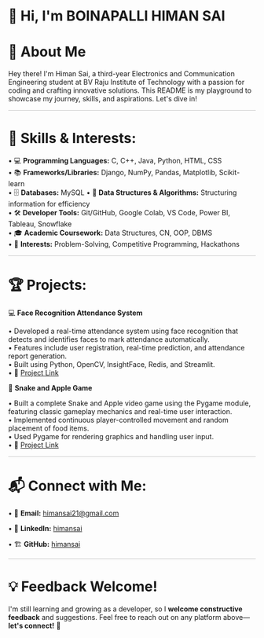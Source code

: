 # 👋 Hi, I'm BOINAPALLI HIMAN SAI  


# 📌 **About Me**  
Hey there! I'm Himan Sai, a third-year Electronics and Communication Engineering student at BV Raju Institute of Technology with a passion for coding and crafting innovative solutions. This README is my playground to showcase my journey, skills, and aspirations. Let's dive in!

<hr style="border: 0; border-top: 0.5px solid #d3d3d3; opacity: 0.2;">

# 🚀 **Skills & Interests:**

• 💻 **Programming Languages:** C, C++, Java, Python, HTML, CSS  
• 📚 **Frameworks/Libraries:** Django, NumPy, Pandas, Matplotlib, Scikit-learn  
• 🗄️ **Databases:** MySQL
• 🧩 **Data Structures & Algorithms:** Structuring information for efficiency  
• 🛠️ **Developer Tools:** Git/GitHub, Google Colab, VS Code, Power BI, Tableau, Snowflake  
• 🎓 **Academic Coursework:** Data Structures, CN, OOP, DBMS  
• 🎯 **Interests:** Problem-Solving, Competitive Programming, Hackathons

<hr style="border: 0; border-top: 0.5px solid #d3d3d3; opacity: 0.2;">

# 🏆 **Projects:**  
💻 **Face Recognition Attendance System**  

• Developed a real-time attendance system using face recognition that detects and identifies faces to mark attendance automatically.  
• Features include user registration, real-time prediction, and attendance report generation.  
• Built using Python, OpenCV, InsightFace, Redis, and Streamlit.  
• 🔗 [Project Link](https://github.com/himansai/attendance-system-ap.git)


🐍 **Snake and Apple Game**  

• Built a complete Snake and Apple video game using the Pygame module, featuring classic gameplay mechanics and real-time user interaction.  
• Implemented continuous player-controlled movement and random placement of food items.  
• Used Pygame for rendering graphics and handling user input.  
• 🔗 [Project Link](https://github.com/himansai/Python_Project.git)


<hr style="border: 0; border-top: 0.5px solid #d3d3d3; opacity: 0.2;">

# 📬 **Connect with Me:**

• 📧 **Email:** [himansai21@gmail.com](mailto:himansai21@gmail.com)

• 💼 **LinkedIn:** [himansai](https://www.linkedin.com/in/himansai/)

• 🏗️ **GitHub:** [himansai](https://github.com/himansai)

 

<hr style="border: 0; border-top: 0.5px solid #d3d3d3; opacity: 0.2;">


# 💡 **Feedback Welcome!**  
I'm still learning and growing as a developer, so I **welcome constructive feedback** and suggestions. Feel free to reach out on any platform above—**let's connect!** 🚀

